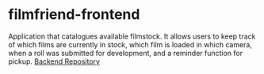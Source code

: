 # filmfriend-frontend
Application that catalogues available filmstock. It allows users to keep track of which films are currently in stock, which film is loaded in which camera, when a roll was submitted for development, and a reminder function for pickup.
[Backend Repository](https://github.com/TheoThmn/filmfriend-backend)
